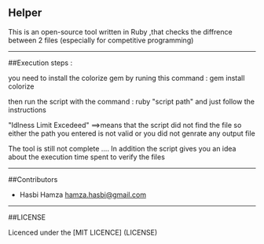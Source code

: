 ## Helper
This is an open-source tool written in Ruby ,that  checks the diffrence between 2 files (especially for competitive programming) 

---
##Execution steps :

you need to install the colorize gem by runing this command : gem install colorize

then run the script with the command : ruby "script path" and just follow the instructions 

"Idlness Limit Excedeed" ==>means that the script did not find the file so either the path you entered is not valid or you did not genrate any
                            output file
                            
                            
The tool is still not complete .... In addition the script gives you an idea about the execution time spent to verify the files

---

##Contributors
- Hasbi Hamza <hamza.hasbi@gmail.com> 


---
##LICENSE

Licenced under the [MIT LICENCE] (LICENSE)

